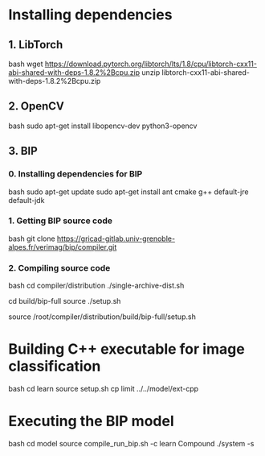 # Installing dependencies

## 1. LibTorch

bash
wget https://download.pytorch.org/libtorch/lts/1.8/cpu/libtorch-cxx11-abi-shared-with-deps-1.8.2%2Bcpu.zip 
unzip libtorch-cxx11-abi-shared-with-deps-1.8.2%2Bcpu.zip

## 2. OpenCV

bash
sudo apt-get install libopencv-dev python3-opencv 

## 3. BIP
### 0. Installing dependencies for BIP
bash
sudo apt-get update
sudo apt-get install ant cmake g++ default-jre default-jdk

### 1. Getting BIP source code
bash
git clone https://gricad-gitlab.univ-grenoble-alpes.fr/verimag/bip/compiler.git

### 2. Compiling source code
bash
cd compiler/distribution
./single-archive-dist.sh

cd build/bip-full
source ./setup.sh

source /root/compiler/distribution/build/bip-full/setup.sh

# Building C++ executable for image classification

bash
cd learn
source setup.sh
cp limit ../../model/ext-cpp

# Executing the BIP model

bash
cd model
source compile_run_bip.sh -c learn Compound
./system -s
